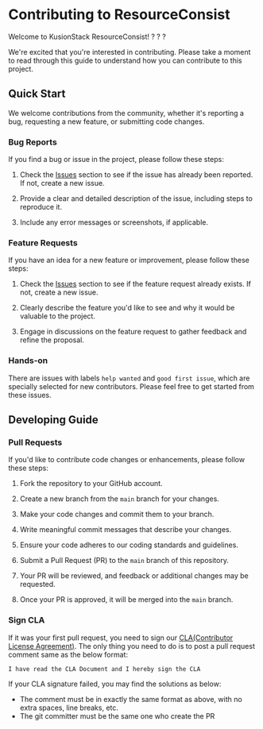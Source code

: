 # Contributing to ResourceConsist

Welcome to KusionStack ResourceConsist! ? ? ?

We're excited that you're interested in contributing. Please take a moment to read through this guide to understand how you can contribute to this project.

## Quick Start

We welcome contributions from the community, whether it's reporting a bug, requesting a new feature, or submitting code changes.

### Bug Reports

If you find a bug or issue in the project, please follow these steps:

1. Check the [Issues](https://github.com/KusionStack/resourceconsist/issues) section to see if the issue has already been reported. If not, create a new issue.

2. Provide a clear and detailed description of the issue, including steps to reproduce it.

3. Include any error messages or screenshots, if applicable.

### Feature Requests

If you have an idea for a new feature or improvement, please follow these steps:

1. Check the [Issues](https://github.com/KusionStack/resourceconsist/issues) section to see if the feature request already exists. If not, create a new issue.

2. Clearly describe the feature you'd like to see and why it would be valuable to the project.

3. Engage in discussions on the feature request to gather feedback and refine the proposal.

### Hands-on

There are issues with labels `help wanted` and `good first issue`, which are specially selected for new contributors. Please feel free to get started from these issues.

## Developing Guide

### Pull Requests

If you'd like to contribute code changes or enhancements, please follow these steps:

1. Fork the repository to your GitHub account.

2. Create a new branch from the `main` branch for your changes.

3. Make your code changes and commit them to your branch.

4. Write meaningful commit messages that describe your changes.

5. Ensure your code adheres to our coding standards and guidelines.

6. Submit a Pull Request (PR) to the `main` branch of this repository.

7. Your PR will be reviewed, and feedback or additional changes may be requested.

8. Once your PR is approved, it will be merged into the `main` branch.

### Sign CLA

If it was your first pull request, you need to sign our [CLA(Contributor License Agreement)](https://github.com/KusionStack/.github/blob/main/CLA.md). The only thing you need to do is to post a pull request comment same as the below format:

`I have read the CLA Document and I hereby sign the CLA`

If your CLA signature failed, you may find the solutions as below:

* The comment must be in exactly the same format as above, with no extra spaces, line breaks, etc.
* The git committer must be the same one who create the PR

